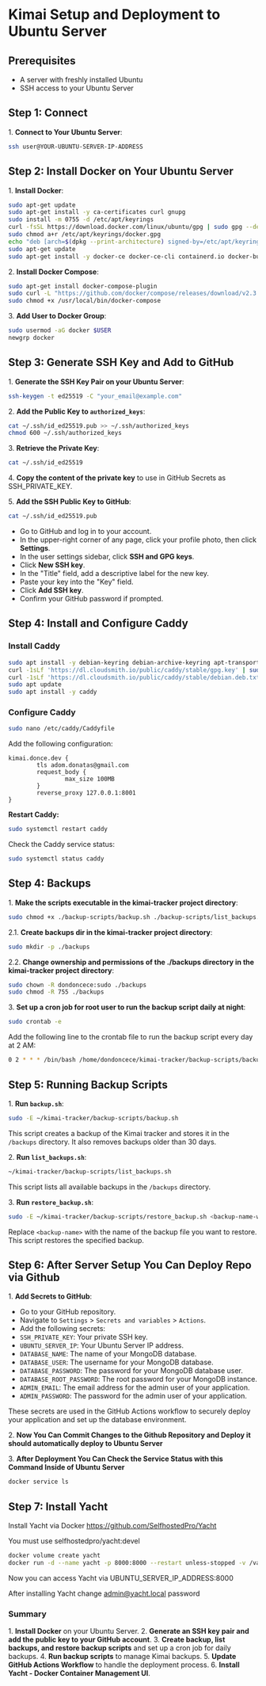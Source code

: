 # Kimai Setup and Deployment to Ubuntu Server

## Prerequisites

- A server with freshly installed Ubuntu
- SSH access to your Ubuntu Server

## Step 1: Connect

1\. **Connect to Your Ubuntu Server**:
```sh
ssh user@YOUR-UBUNTU-SERVER-IP-ADDRESS
```

## Step 2: Install Docker on Your Ubuntu Server
1\. **Install Docker**:
```sh
sudo apt-get update
sudo apt-get install -y ca-certificates curl gnupg
sudo install -m 0755 -d /etc/apt/keyrings
curl -fsSL https://download.docker.com/linux/ubuntu/gpg | sudo gpg --dearmor -o /etc/apt/keyrings/docker.gpg
sudo chmod a+r /etc/apt/keyrings/docker.gpg
echo "deb [arch=$(dpkg --print-architecture) signed-by=/etc/apt/keyrings/docker.gpg] https://download.docker.com/linux/ubuntu $(lsb_release -cs) stable" | sudo tee /etc/apt/sources.list.d/docker.list > /dev/null
sudo apt-get update
sudo apt-get install -y docker-ce docker-ce-cli containerd.io docker-buildx-plugin
```

2\. **Install Docker Compose**:
```sh
sudo apt-get install docker-compose-plugin
sudo curl -L "https://github.com/docker/compose/releases/download/v2.3.3/docker-compose-$(uname -s)-$(uname -m)" -o /usr/local/bin/docker-compose
sudo chmod +x /usr/local/bin/docker-compose
```

3\. **Add User to Docker Group**:
```sh
sudo usermod -aG docker $USER
newgrp docker
```

## Step 3: Generate SSH Key and Add to GitHub
1\. **Generate the SSH Key Pair on your Ubuntu Server**:
```sh
ssh-keygen -t ed25519 -C "your_email@example.com"
```

2\. **Add the Public Key to `authorized_keys`**:
```sh
cat ~/.ssh/id_ed25519.pub >> ~/.ssh/authorized_keys
chmod 600 ~/.ssh/authorized_keys
```

3\. **Retrieve the Private Key**:
```sh
cat ~/.ssh/id_ed25519
```

4\. **Copy the content of the private key** to use in GitHub Secrets as SSH_PRIVATE_KEY.

5\. **Add the SSH Public Key to GitHub**:
```sh
cat ~/.ssh/id_ed25519.pub
```
- Go to GitHub and log in to your account.
- In the upper-right corner of any page, click your profile photo, then click **Settings**.
- In the user settings sidebar, click **SSH and GPG keys**.
- Click **New SSH key**.
- In the "Title" field, add a descriptive label for the new key.
- Paste your key into the "Key" field.
- Click **Add SSH key**.
- Confirm your GitHub password if prompted.

## Step 4: Install and Configure Caddy

### Install Caddy

```sh
sudo apt install -y debian-keyring debian-archive-keyring apt-transport-https
curl -1sLf 'https://dl.cloudsmith.io/public/caddy/stable/gpg.key' | sudo gpg --dearmor -o /usr/share/keyrings/caddy-stable-archive-keyring.gpg
curl -1sLf 'https://dl.cloudsmith.io/public/caddy/stable/debian.deb.txt' | sudo tee /etc/apt/sources.list.d/caddy-stable.list
sudo apt update
sudo apt install -y caddy
```

### Configure Caddy

```sh
sudo nano /etc/caddy/Caddyfile
```

Add the following configuration:

```caddyfile
kimai.donce.dev {
        tls adom.donatas@gmail.com
        request_body {
                max_size 100MB
        }
        reverse_proxy 127.0.0.1:8001
}
```

**Restart Caddy:**

```sh
sudo systemctl restart caddy
```

Check the Caddy service status:

```sh
sudo systemctl status caddy
```

## Step 4: Backups

1\. **Make the scripts executable in the kimai-tracker project directory**:
```sh
sudo chmod +x ./backup-scripts/backup.sh ./backup-scripts/list_backups.sh ./backup-scripts/restore_backup.sh
```

2.1\. **Create backups dir in the kimai-tracker project directory**:
```sh
sudo mkdir -p ./backups
```

2.2\. **Change ownership and permissions of the ./backups directory in the kimai-tracker project directory**:
```sh
sudo chown -R dondoncece:sudo ./backups
sudo chmod -R 755 ./backups
```

3\. **Set up a cron job for root user to run the backup script daily at night**:
```sh
sudo crontab -e
```

Add the following line to the crontab file to run the backup script every day at 2 AM:
```sh
0 2 * * * /bin/bash /home/dondoncece/kimai-tracker/backup-scripts/backup.sh
```

## Step 5: Running Backup Scripts
1\. **Run `backup.sh`**:
```sh
sudo -E ~/kimai-tracker/backup-scripts/backup.sh
```
This script creates a backup of the Kimai tracker and stores it in the `/backups` directory. It also removes backups older than 30 days.

2\. **Run `list_backups.sh`**:
```sh
~/kimai-tracker/backup-scripts/list_backups.sh
```
This script lists all available backups in the `/backups` directory.

3\. **Run `restore_backup.sh`**:
```sh
sudo -E ~/kimai-tracker/backup-scripts/restore_backup.sh <backup-name-with-full-path>
```
Replace `<backup-name>` with the name of the backup file you want to restore. This script restores the specified backup.

## Step 6: After Server Setup You Can Deploy Repo via Github

1\. **Add Secrets to GitHub**:
- Go to your GitHub repository.
- Navigate to `Settings` > `Secrets and variables` > `Actions`.
- Add the following secrets:
- `SSH_PRIVATE_KEY`: Your private SSH key.
- `UBUNTU_SERVER_IP`: Your Ubuntu Server IP address.
- `DATABASE_NAME`: The name of your MongoDB database.
- `DATABASE_USER`: The username for your MongoDB database.
- `DATABASE_PASSWORD`: The password for your MongoDB database user.
- `DATABASE_ROOT_PASSWORD`: The root password for your MongoDB instance.
- `ADMIN_EMAIL`: The email address for the admin user of your application.
- `ADMIN_PASSWORD`: The password for the admin user of your application.

These secrets are used in the GitHub Actions workflow to securely deploy your application and set up the database environment.

2\. **Now You Can Commit Changes to the Github Repository and Deploy it should automatically deploy to Ubuntu Server**

3\. **After Deployment You Can Check the Service Status with this Command Inside of Ubuntu Server**
```sh
docker service ls
```

## Step 7: Install Yacht

Install Yacht via Docker https://github.com/SelfhostedPro/Yacht

You must use selfhostedpro/yacht:devel
```sh
docker volume create yacht
docker run -d --name yacht -p 8000:8000 --restart unless-stopped -v /var/run/docker.sock:/var/run/docker.sock -v yacht:/config selfhostedpro/yacht:devel
```

Now you can access Yacht via UBUNTU_SERVER_IP_ADDRESS:8000

After installing Yacht change admin@yacht.local password

### Summary

1\. **Install Docker** on your Ubuntu Server.
2\. **Generate an SSH key pair and add the public key to your GitHub account**.
3\. **Create backup, list backups, and restore backup scripts** and set up a cron job for daily backups.
4\. **Run backup scripts** to manage Kimai backups.
5\. **Update GitHub Actions Workflow** to handle the deployment process.
6\. **Install Yacht - Docker Container Management UI**.
